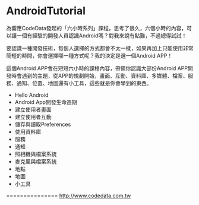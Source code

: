 AndroidTutorial
===============

為響應CodeData發起的「六小時系列」課程，思考了很久，六個小時的內容，可以讓一個有經驗的開發人員認識Android嗎？對我來說有點難，不過總得試試！

要認識一種開發技術，每個人選擇的方式都會不太一樣，如果再加上只能使用非常簡短的時間，你會選擇哪一種方式呢？我的決定是選一個Android APP！

這個Android APP會在短短六小時的課程內容，帶領你認識大部份Android APP開發時會遇到的主題，從APP的規劃開始，畫面、互動、資料庫、多媒體、檔案、服務、通知、位置、地圖還有小工具，這些就是你會學到的東西。

- Hello Android
- Android App開發生命週期
- 建立使用者畫面
- 建立使用者互動
- 儲存與讀取Preferences
- 使用資料庫
- 服務
- 通知
- 照相機與檔案系統
- 麥克風與檔案系統
- 地點
- 地圖
- 小工具

===============
http://www.codedata.com.tw
